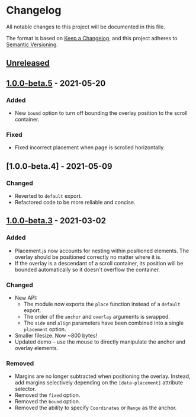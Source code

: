 # Changelog

All notable changes to this project will be documented in this file.

The format is based on [Keep a Changelog](https://keepachangelog.com/en/1.0.0/),
and this project adheres to [Semantic Versioning](https://semver.org/spec/v2.0.0.html).

## [Unreleased]

## [1.0.0-beta.5] - 2021-05-20
### Added
- New `bound` option to turn off bounding the overlay position to the scroll container.

### Fixed
- Fixed incorrect placement when page is scrolled horizontally.

## [1.0.0-beta.4] - 2021-05-09
### Changed
- Reverted to `default` export.
- Refactored code to be more reliable and concise.

## [1.0.0-beta.3] - 2021-03-02
### Added
- Placement.js now accounts for nesting within positioned elements. The overlay should be positioned correctly no matter where it is.
- If the overlay is a descendant of a scroll container, its position will be bounded automatically so it doesn't overflow the container.

### Changed
- New API:
    - The module now exports the `place` function instead of a `default` export.
    - The order of the `anchor` and `overlay` arguments is swapped.
    - The `side` and `align` parameters have been combined into a single `placement` option.
- Smaller filesize. Now ~800 bytes!
- Updated demo – use the mouse to directly manipulate the anchor and overlay elements.

### Removed
- Margins are no longer subtracted when positioning the overlay. Instead, add margins selectively depending on the `[data-placement]` attribute selector.
- Removed the `fixed` option.
- Removed the `bound` option.
- Removed the ability to specify `Coordinates` or `Range` as the anchor.

[Unreleased]: https://github.com/tobyzerner/placement.js/compare/v1.0.0-beta.5...HEAD
[1.0.0-beta.3]: https://github.com/tobyzerner/placement.js/compare/v1.0.0-beta.2...v1.0.0-beta.3

[1.0.0-beta.5]: https://github.com/tobyzerner/placement.js/compare/v1.0.0-beta.4...v1.0.0-beta.5
